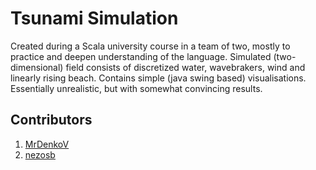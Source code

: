 # Tsunami Simulation
Created during a Scala university course in a team of two, mostly to practice and deepen understanding of the language. 
Simulated (two-dimensional) field consists of discretized water, wavebrakers, wind and linearly rising beach. Contains simple (java swing based) visualisations.
Essentially unrealistic, but with somewhat convincing results.

## Contributors
1. [MrDenkoV](https://github.com/MrDenkov)
2. [nezosb](https://github.com/nezosb)
